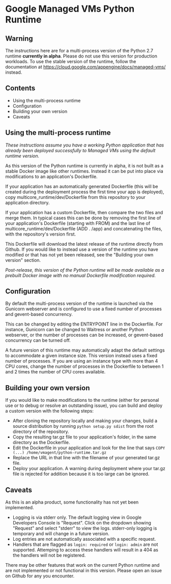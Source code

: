 Google Managed VMs Python Runtime
=================================

Warning
-------
The instructions here are for a multi-process version of the Python 2.7 runtime
**currently in alpha**. Please do not use this version for production workloads.
To use the stable version of the runtime, follow the documentation at
https://cloud.google.com/appengine/docs/managed-vms/ instead.

Contents
--------
   * Using the multi-process runtime
   * Configuration
   * Building your own version
   * Caveats

Using the multi-process runtime
-------------------------------
*These instructions assume you have a working Python application that has
already been deployed successfully to Managed VMs using the default runtime
version.*

As this version of the Python runtime is currently in alpha, it is not built
as a stable Docker image like other runtimes. Instead it can be put into place
via modifications to an application's Dockerfile.

If your application has an automatically generated Dockerfile (this will be
created during the deployment process the first time your app is deployed),
copy multicore_runtime/dev/Dockerfile from this repository to your application
directory.

If your application has a custom Dockerfile, then compare the two files and
merge them. In typical cases this can be done by removing the first line of your
application's Dockerfile (starting with FROM) and the last line of
multicore_runtime/dev/Dockerfile (ADD . /app) and concatenating the files, with
the repository's version first.

This Dockerfile will download the latest release of the runtime directly from
Github. If you would like to instead use a version of the runtime you have
modified or that has not yet been released, see the "Building your own version"
section.

*Post-release, this version of the Python runtime will be made available as a
prebuilt Docker image with no manual Dockerfile modification required.*

Configuration
-------------
By default the multi-process version of the runtime is launched via the Gunicorn
webserver and is configured to use a fixed number of processes and gevent-based
concurrency.

This can be changed by editing the ENTRYPOINT line in the Dockerfile. For
instance, Gunicorn can be changed to Waitress or another Python webserver, or
the number of processes can be increased, or gevent-based concurrency can be
turned off.

A future version of this runtime may automatically adapt the default settings to
accommodate a given instance size. This version instead uses a fixed number of
processes. If you are using an instance type with more than 4 CPU cores, change
the number of processes in the Dockerfile to between 1 and 2 times the number of
CPU cores available.

Building your own version
-------------------------
If you would like to make modifications to the runtime (either for personal use
or to debug or resolve an outstanding issue), you can build and deploy a custom
version with the following steps:

- After cloning the repository locally and making your changes, build a source
distribution by running `python setup.py sdist` from the root directory of the
repository.
- Copy the resulting tar.gz file to your application's folder, in the same
directory as the Dockerfile.
- Edit the Dockerfile in your application and look for the line that says
`COPY (...) /home/vmagent/python-runtime.tar.gz`
- Replace the URL in that line with the filename of your generated tar.gz file.
- Deploy your application. A warning during deployment where your tar.gz file is
rejected for addition because it is too large can be ignored.

Caveats
-------
As this is an alpha product, some functionality has not yet been implemented.

- Logging is via stderr only. The default logging view in Google Developers
Console is "Request". Click on the dropdown showing "Request" and select
"stderr" to view the logs. stderr-only logging is temporary and will change
in a future version.
- Log entries are not automatically associated with a specific request.
- Handlers that are flagged as `login: required` or `login: admin` are not
supported. Attemping to access these handlers will result in a 404 as the
handlers will not be registered.

There may be other features that work on the current Python runtime and are not
implemented or not functional in this version. Please open an issue on Github
for any you encounter.
